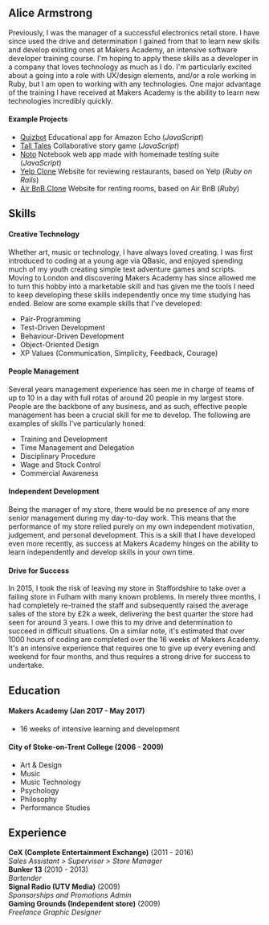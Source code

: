 ## Alice Armstrong

Previously, I was the manager of a successful electronics retail store. I have since used the drive and determination I gained from that to learn new skills and develop existing ones at Makers Academy, an intensive software developer training course. I'm hoping to apply these skills as a developer in a company that loves technology as much as I do. I'm particularly excited about a going into a role with UX/design elements, and/or a role working in Ruby, but I am open to working with any technologies. One major advantage of the training I have received at Makers Academy is the ability to learn new technologies incredibly quickly.

#### Example Projects
* [Quizbot](https://github.com/Noora-q/quizbot-alexa) Educational app for Amazon Echo (_JavaScript_)
* [Tall Tales](https://github.com/nryn/TallTalesTheThird) Collaborative story game (_JavaScript_)
* [Noto](https://github.com/AliceArmstrong/notebook_js) Notebook web app made with homemade testing suite (_JavaScript_)
* [Yelp Clone](https://github.com/ayanit1/yelp_clone) Website for reviewing restaurants, based on Yelp (_Ruby on Rails_)
* [Air BnB Clone](https://github.com/allthatilk/MakersAirBnB_TeamSix) Website for renting rooms, based on Air BnB (_Ruby_)

## Skills

#### Creative Technology

Whether art, music or technology, I have always loved creating. I was first introduced to coding at a young age via QBasic, and enjoyed spending much of my youth creating simple text adventure games and scripts. Moving to London and discovering Makers Academy has since allowed me to turn this hobby into a marketable skill and has given me the tools I need to keep developing these skills independently once my time studying has ended. Below are some example skills that I've developed:

* Pair-Programming
* Test-Driven Development
* Behaviour-Driven Development
* Object-Oriented Design
* XP Values (Communication, Simplicity, Feedback, Courage)

#### People Management

Several years management experience has seen me in charge of teams of up to 10 in a day with full rotas of around 20 people in my largest store. People are the backbone of any business, and as such, effective people management has been a crucial skill for me to develop. The following are examples of skills I've particularly honed:

* Training and Development
* Time Management and Delegation
* Disciplinary Procedure
* Wage and Stock Control
* Commercial Awareness

#### Independent Development

Being the manager of my store, there would be no presence of any more senior management during my day-to-day work. This means that the performance of my store relied purely on my own independent motivation, judgement, and personal development. This is a skill that I have developed even more recently, as success at Makers Academy hinges on the ability to learn independently and develop skills in your own time.

#### Drive for Success

In 2015, I took the risk of leaving my store in Staffordshire to take over a failing store in Fulham with many known problems. In merely three months, I had completely re-trained the staff and subsequently raised the average sales of the store by £2k a week, delivering the best quarter the store had seen for around 3 years. I owe this to my drive and determination to succeed in difficult situations. On a similar note, it's estimated that over 1000 hours of coding are completed over the 16 weeks of Makers Academy. It's an intensive experience that requires one to give up every evening and weekend for four months, and thus requires a strong drive for success to undertake.

## Education

#### Makers Academy (Jan 2017 - May 2017)

* 16 weeks of intensive learning and development

#### City of Stoke-on-Trent College (2006 - 2009)

* Art & Design
* Music
* Music Technology
* Psychology
* Philosophy
* Performance Studies

## Experience

**CeX (Complete Entertainment Exchange)** (2011 - 2016)    
*Sales Assistant > Supervisor > Store Manager*  
**Bunker 13** (2010 - 2013)   
*Bartender*  
**Signal Radio (UTV Media)** (2009)   
*Sponsorships and Promotions Admin*  
**Gaming Grounds (Independent store)** (2009)   
*Freelance Graphic Designer*  
